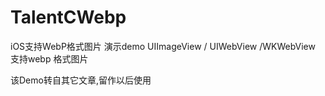 # TalentCWebp
iOS支持WebP格式图片 演示demo
UIImageView / UIWebView /WKWebView 支持webp 格式图片

该Demo转自其它文章,留作以后使用

